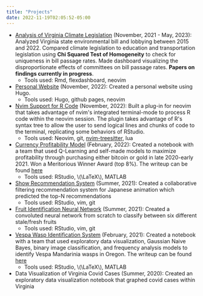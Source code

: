 ```yaml
---
title: "Projects"
date: 2022-11-19T02:05:52-05:00
---
```


* [Analysis of Virginia Climate Legislation](https://danilka4.github.io/Scerri-Lobbying-2021/) (November, 2021 - May, 2023): Analyzed Virginia state environmental bill and lobbying between 2015 and 2022.
Compared climate legislation to education and transportation legislation using **Chi Squared Test of Homogeneity** to check for uniqueness in bill passage rates.
Made dashboard visualizing the disproportionate effects of committees on bill passage rates.
**Papers on findings currently in progress**.
    - Tools used: Rmd, flexdashboard, neovim
* [Personal Website](https://github.com/danilka4/danilka4.github.io) (November, 2022): Created a personal website using Hugo.
    - Tools used: Hugo, github pages, neovim
* [Nvim Support for R Code](https://github.com/danilka4/ts_r) (November, 2022): Built a plug-in for neovim that takes advantage of nvim's integrated terminal-mode to process R code within the neovim session.
The plugin takes advantage of R's syntax tree to allow the user to send logical lines and chunks of code to the terminal, replicating some behaviors of RStudio.
    - Tools used: Neovim, git, [nvim-treesitter](https://github.com/nvim-treesitter/nvim-treesitter), lua
* [Currency Profitability Model](https://www.overleaf.com/read/rptmrcssxxzh) (February, 2022): Created a notebook with a team that used Q-Learning and self-made models to maximize profitability through purchasing either bitcoin or gold in late 2020-early 2021. Won a Meritorious Winner Award (top 8%).
The writeup can be found [here](/files/mcm2022.pdf)
    - Tools used: RStudio, \\(\\LaTeX\\), MATLAB
* [Show Recommendation System](https://github.com/danilka4/anime-recommendation-database-2020) (Summer, 2021): Created a collaborative filtering recommendation system for Japanese animation which predicted the top-N recommendations
    - Tools used: RStudio, vim, git
* [Fruit Identification Neural Network](https://www.kaggle.com/code/danielpalamarchuk/identifying-fruits-and-staleness-using-keras) (Summer, 2021): Created a convoluted neural network from scratch to classify between six different stale/fresh fruits
    - Tools used: RStudio, vim, git
* [Vespa Wasp Identification System](https://github.com/danilka4/MCM-2021) (February, 2021):
Created a notebook with a team that used exploratory data visualization, Gaussian Naive Bayes, binary image classification, and frequency analysis models to identify Vespa Mandarinia wasps in Oregon.
The writeup can be found [here](/files/mcm2021.pdf)
    - Tools used: RStudio, \\(\\LaTeX\\), MATLAB
* Data Visualization of Virginia Covid Cases (Summer, 2020): Created an exploratory data visualization notebook that graphed covid cases within Virginia
